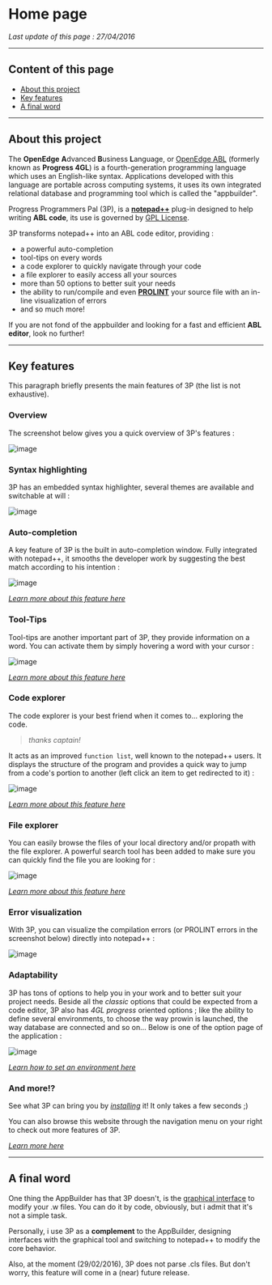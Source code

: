 # Home page #

*Last update of this page : 27/04/2016*

***

## Content of this page ##

+ [About this project](#about-this-project)
+ [Key features](#key-features)
+ [A final word](#a-final-word)


***

## About this project ##

The **OpenEdge** **A**dvanced **B**usiness **L**anguage, or [OpenEdge ABL](https://www.progress.com/openedge) (formerly known as **Progress 4GL**) is a fourth-generation programming language which uses an English-like syntax. Applications developed with this language are portable across computing systems, it uses its own integrated relational database and programming tool which is called the "appbuilder".

Progress Programmers Pal (3P), is a **[notepad++](https://notepad-plus-plus.org/ "Notepad++ home page")** plug-in designed to help writing **ABL code**,  its use is governed by [GPL License](http://www.gnu.org/copyleft/gpl.html).

3P transforms notepad++ into an ABL code editor, providing :

* a powerful auto-completion
* tool-tips on every words
* a code explorer to quickly navigate through your code
* a file explorer to easily access all your sources
* more than 50 options to better suit your needs
* the ability to run/compile and even **[PROLINT](http://www.oehive.org/book/export/html/223)** your source file with an in-line visualization of errors
* and so much more!

If you are not fond of the appbuilder and looking for a fast and efficient **ABL editor**, look no further!


***

## Key features  ##

This paragraph briefly presents the main features of 3P (the list is not exhaustive).

### Overview ###

The screenshot below gives you a quick overview of 3P's features :

![image](https://raw.githubusercontent.com/jcaillon/3P/gh-pages/content_images/home_overview.png)

### Syntax highlighting ###

3P has an embedded syntax highlighter, several themes are available and switchable at will :

![image](https://raw.githubusercontent.com/jcaillon/3P/gh-pages/content_images/a84d092e-8d45-11e5-87c6-830d40460e14.png)

### Auto-completion ###

A key feature of 3P is the built in auto-completion window. Fully integrated with notepad++, it smooths the developer work by suggesting the best match according to his intention :

![image](https://raw.githubusercontent.com/jcaillon/3P/gh-pages/content_images/419a86a4-8d48-11e5-9155-c062659551dd.png)

*[Learn more about this feature here](#/autocompletion)*

### Tool-Tips ###

Tool-tips are another important part of 3P, they provide information on a word. You can activate them by simply hovering a word with your cursor :

![image](https://raw.githubusercontent.com/jcaillon/3P/gh-pages/content_images/3b6b3e8e-8d54-11e5-8162-297dcb0f4c5c.png)

*[Learn more about this feature here](#/tooltips)*

### Code explorer ###

The code explorer is your best friend when it comes to... exploring the code.

> *thanks captain!*

It acts as an improved `function list`, well known to the notepad++ users. It displays the structure of the program and provides a quick way to jump from a code's portion to another (left click an item to get redirected to it) :

![image](https://raw.githubusercontent.com/jcaillon/3P/gh-pages/content_images/home_page_codeexplorer.png)

*[Learn more about this feature here](#/code_explorer)*

### File explorer ###

You can easily browse the files of your local directory and/or propath with the file explorer. A powerful search tool has been added to make sure you can quickly find the file you are looking for :

![image](https://raw.githubusercontent.com/jcaillon/3P/gh-pages/content_images/home_page_fileexplorer.png)

*[Learn more about this feature here](#/file_explorer)*

### Error visualization ###

With 3P, you can visualize the compilation errors (or PROLINT errors in the screenshot below) directly into notepad++ :

![image](https://raw.githubusercontent.com/jcaillon/3P/gh-pages/content_images/home_page_errors.png)


### Adaptability ###

3P has tons of options to help you in your work and to better suit your project needs. Beside all the *classic* options that could be expected from a code editor, 3P also has *4GL progress* oriented options ; like the ability to define several environments, to choose the way prowin is launched, the way database are connected and so on... Below is one of the option page of the application :

![image](https://raw.githubusercontent.com/jcaillon/3P/gh-pages/content_images/home_page_setenv.png)

*[Learn how to set an environment here](#/set_environment)*

### And more!? ###

See what 3P can bring you by *[installing](#/installation)* it! It only takes a few seconds ;)

You can also browse this website through the navigation menu on your right to check out more features of 3P.

*[Learn more here](#/learn-more)*

***

## A final word ##

One thing the AppBuilder has that 3P doesn't, is the [graphical interface](https://documentation.progress.com/output/ua/OpenEdge_latest/index.html#page/gsstu/overview-of-the-openedge-appbuilder.html) to modify your .w files. You can do it by code, obviously, but i admit that it's not a simple task.

Personally, i use 3P as a **complement** to the AppBuilder, designing interfaces with the graphical tool and switching to notepad++ to modify the core behavior.

Also, at the moment (29/02/2016), 3P does not parse .cls files. But don't worry, this feature will come in a (near) future release.

